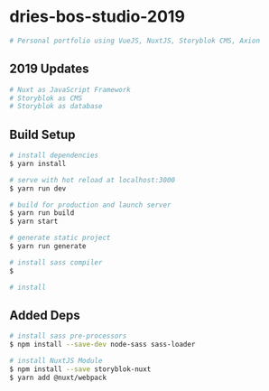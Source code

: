 # dries-bos-studio-2019

```bash
# Personal portfolio using VueJS, NuxtJS, Storyblok CMS, Axion
```

## 2019 Updates

```bash
# Nuxt as JavaScript Framework
# Storyblok as CMS
# Storyblok as database
```

## Build Setup

```bash
# install dependencies
$ yarn install

# serve with hot reload at localhost:3000
$ yarn run dev

# build for production and launch server
$ yarn run build
$ yarn start

# generate static project
$ yarn run generate

# install sass compiler
$

# install
```

## Added Deps

```bash
# install sass pre-processors
$ npm install --save-dev node-sass sass-loader

# install NuxtJS Module
$ npm install --save storyblok-nuxt
$ yarn add @nuxt/webpack
```
